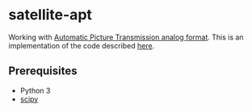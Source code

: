 # satellite-apt

Working with [Automatic Picture Transmission analog format](https://www.sigidwiki.com/wiki/Automatic_Picture_Transmission_(APT)).  This is an implementation of the code described [here](https://medium.com/swlh/decoding-noaa-satellite-images-using-50-lines-of-code-3c5d1d0a08da).

## Prerequisites

* Python 3
* [scipy](https://pypi.org/project/scipy/)
